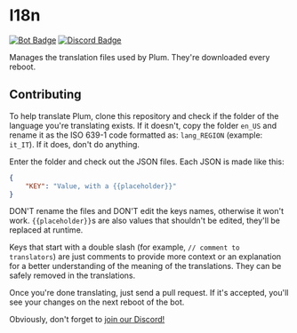 # I18n

[![Bot Badge](https://img.shields.io/static/v1?label=bot&message=Plum&logo=DISCORD&logoColor=white&color=c44040)](https://plum-bot.xyz) [![Discord Badge](https://discord.com/api/guilds/689149132371263604/widget.png?style=shield)](https://discord.gg/MDtgmEM)

Manages the translation files used by Plum. They're downloaded every reboot.

## Contributing

To help translate Plum, clone this repository and check if the folder of the language
you're translating exists.
If it doesn't, copy the folder `en_US` and rename it as the ISO 639-1 code formatted as:
`lang_REGION` (example: `it_IT`). If it does, don't do anything.

Enter the folder and check out the JSON files. Each JSON is made like this:

```json
{
    "KEY": "Value, with a {{placeholder}}"
}
```

DON'T rename the files and DON'T edit the keys names, otherwise it won't work. `{{placeholder}}`s
are also values that shouldn't be edited, they'll be replaced at runtime.

Keys that start with a double slash (for example, `// comment to translators`) are just comments
to provide more context or an explanation for a better understanding of the meaning of the translations.
They can be safely removed in the translations.

Once you're done translating, just send a pull request. If it's accepted, you'll see your
changes on the next reboot of the bot.

Obviously, don't forget to [join our Discord!](https://discord.gg/MDtgmEM)
